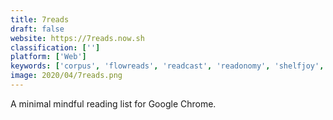 ```yaml
---
title: 7reads
draft: false 
website: https://7reads.now.sh
classification: ['']
platform: ['Web']
keywords: ['corpus', 'flowreads', 'readcast', 'readonomy', 'shelfjoy', 'short', 'something_good', 'soundcloud_stations', "spend_bill_gates'_money", 'ux_and_tollerei', 'zuster', 'gatesnotes']
image: 2020/04/7reads.png
---
```

A minimal mindful reading list for Google Chrome.